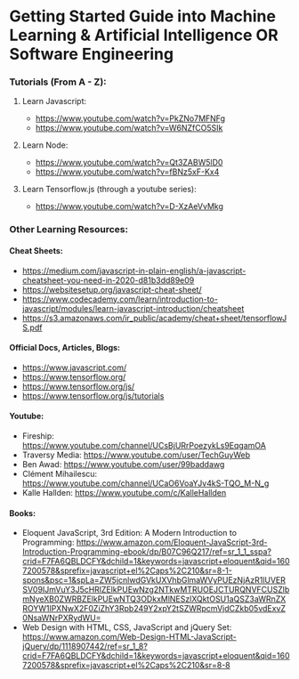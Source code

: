 # Getting Started Guide into Machine Learning & Artificial Intelligence OR Software Engineering

### Tutorials (From A - Z):

1. Learn Javascript:

   - https://www.youtube.com/watch?v=PkZNo7MFNFg
   - https://www.youtube.com/watch?v=W6NZfCO5SIk

2. Learn Node:

   - https://www.youtube.com/watch?v=Qt3ZABW5lD0
   - https://www.youtube.com/watch?v=fBNz5xF-Kx4

3. Learn Tensorflow.js (through a youtube series):

   - https://www.youtube.com/watch?v=D-XzAeVvMkg

### Other Learning Resources:

#### Cheat Sheets:

- https://medium.com/javascript-in-plain-english/a-javascript-cheatsheet-you-need-in-2020-d81b3dd89e09
- https://websitesetup.org/javascript-cheat-sheet/
- https://www.codecademy.com/learn/introduction-to-javascript/modules/learn-javascript-introduction/cheatsheet
- https://s3.amazonaws.com/ir_public/academy/cheat+sheet/tensorflowJS.pdf

#### Official Docs, Articles, Blogs:

- https://www.javascript.com/
- https://www.tensorflow.org/
- https://www.tensorflow.org/js/
- https://www.tensorflow.org/js/tutorials

#### Youtube:

- Fireship: https://www.youtube.com/channel/UCsBjURrPoezykLs9EqgamOA
- Traversy Media: https://www.youtube.com/user/TechGuyWeb
- Ben Awad: https://www.youtube.com/user/99baddawg
- Clément Mihailescu: https://www.youtube.com/channel/UCaO6VoaYJv4kS-TQO_M-N_g
- Kalle Hallden: https://www.youtube.com/c/KalleHallden

#### Books:

- Eloquent JavaScript, 3rd Edition: A Modern Introduction to Programming: https://www.amazon.com/Eloquent-JavaScript-3rd-Introduction-Programming-ebook/dp/B07C96Q217/ref=sr_1_1_sspa?crid=F7FA6QBLDCFY&dchild=1&keywords=javascript+eloquent&qid=1607200578&sprefix=javascript+el%2Caps%2C210&sr=8-1-spons&psc=1&spLa=ZW5jcnlwdGVkUXVhbGlmaWVyPUEzNjAzR1lUVERSV09IJmVuY3J5cHRlZElkPUEwNzg2NTkwMTRUOEJCTURQNVFCUSZlbmNyeXB0ZWRBZElkPUEwNTQ3ODkxMlNESzlXQktOSU1aQSZ3aWRnZXROYW1lPXNwX2F0ZiZhY3Rpb249Y2xpY2tSZWRpcmVjdCZkb05vdExvZ0NsaWNrPXRydWU=
- Web Design with HTML, CSS, JavaScript and jQuery Set: https://www.amazon.com/Web-Design-HTML-JavaScript-jQuery/dp/1118907442/ref=sr_1_8?crid=F7FA6QBLDCFY&dchild=1&keywords=javascript+eloquent&qid=1607200578&sprefix=javascript+el%2Caps%2C210&sr=8-8
